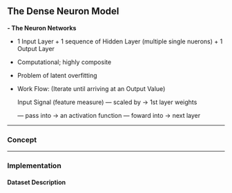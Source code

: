 ## The Dense Neuron Model

**- The Neuron Networks**
* 1 Input Layer + 1 sequence of Hidden Layer (multiple single nuerons) + 1 Output Layer
* Computational; highly composite
* Problem of latent overfitting
* Work Flow: (Iterate until arriving at an Output Value)

    Input Signal (feature measure) &mdash; scaled by $\to$ 1st layer weights
    
    &mdash; pass into $\to$ an activation function &mdash; foward into $\to$ next layer
   


---
### **Concept**



---

### **Implementation**

#### **Dataset Description**